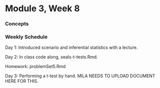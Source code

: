 # Module 3, Week 8

### Concepts


### Weekly Schedule

Day 1: Introduced scenario and inferential statistics with a lecture. 

Day 2: In class code along, seals-t-tests.Rmd. 

Homework: problemSet5.Rmd

Day 3: Performing a t-test by hand. MILA NEEDS TO UPLOAD DOCUMENT HERE FOR THIS. 
